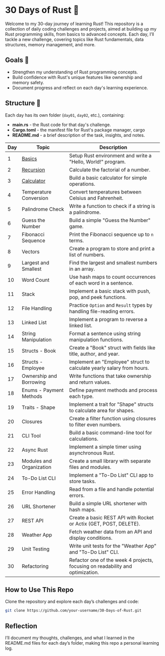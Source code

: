 # 30 Days of Rust 🦀

Welcome to my 30-day journey of learning Rust! This repository is a collection of daily coding challenges and projects, aimed at building up my Rust programming skills, from basics to advanced concepts. Each day, I’ll tackle a new challenge, covering topics like Rust fundamentals, data structures, memory management, and more.

## Goals 🎯
- Strengthen my understanding of Rust programming concepts.
- Build confidence with Rust's unique features like ownership and memory safety.
- Document progress and reflect on each day's learning experience.

## Structure 📁
Each day has its own folder (`day01`, `day02`, etc.), containing:
- **main.rs** - the Rust code for that day's challenge.
- **Cargo.toml** - the manifest file for Rust's package manager, cargo
- **README.md** - a brief description of the task, insights, and notes.

| Day | Topic                 | Description                                                                 |
| --- | ---------------------- | --------------------------------------------------------------------------- |
| 1   | [Basics](https://github.com/alimovshohrukh/30-days-of-rust/tree/main/day01_hello_world)                | Setup Rust environment and write a "Hello, World!" program.                |
| 2   | [Recursion](https://github.com/alimovshohrukh/30-days-of-rust/tree/main/day02_factorial)             | Calculate the factorial of a number.                                       |
| 3   | [Calculator](https://github.com/alimovshohrukh/30-days-of-rust/tree/main/day03_calculator)            | Build a basic calculator for simple operations.                           |
| 4   | Temperature Conversion| Convert temperatures between Celsius and Fahrenheit.                      |
| 5   | Palindrome Check      | Write a function to check if a string is a palindrome.                    |
| 6   | Guess the Number      | Build a simple "Guess the Number" game.                                   |
| 7   | Fibonacci Sequence    | Print the Fibonacci sequence up to `n` terms.                             |
| 8   | Vectors               | Create a program to store and print a list of numbers.                    |
| 9   | Largest and Smallest  | Find the largest and smallest numbers in an array.                        |
| 10  | Word Count            | Use hash maps to count occurrences of each word in a sentence.            |
| 11  | Stack                 | Implement a basic stack with push, pop, and peek functions.               |
| 12  | File Handling         | Practice `Option` and `Result` types by handling file-reading errors.     |
| 13  | Linked List           | Implement a program to reverse a linked list.                             |
| 14  | String Manipulation   | Format a sentence using string manipulation functions.                    |
| 15  | Structs - Book        | Create a "Book" struct with fields like title, author, and year.          |
| 16  | Structs - Employee    | Implement an "Employee" struct to calculate yearly salary from hours.     |
| 17  | Ownership and Borrowing| Write functions that take ownership and return values.                   |
| 18  | Enums - Payment Methods | Define payment methods and process each type.                           |
| 19  | Traits - Shape        | Implement a trait for "Shape" structs to calculate area for shapes.       |
| 20  | Closures              | Create a filter function using closures to filter even numbers.           |
| 21  | CLI Tool              | Build a basic command-line tool for calculations.                         |
| 22  | Async Rust            | Implement a simple timer using asynchronous Rust.                         |
| 23  | Modules and Organization | Create a small library with separate files and modules.               |
| 24  | To-Do List CLI        | Implement a "To-Do List" CLI app to store tasks.                          |
| 25  | Error Handling        | Read from a file and handle potential errors.                             |
| 26  | URL Shortener         | Build a simple URL shortener with hash maps.                              |
| 27  | REST API              | Create a basic REST API with Rocket or Actix (GET, POST, DELETE).         |
| 28  | Weather App           | Fetch weather data from an API and display conditions.                    |
| 29  | Unit Testing          | Write unit tests for the "Weather App" and "To-Do List" CLI.              |
| 30  | Refactoring           | Refactor one of the week 4 projects, focusing on readability and optimization. |

## How to Use This Repo
Clone the repository and explore each day’s challenges and code:

```bash
git clone https://github.com/your-username/30-Days-of-Rust.git
```

## Reflection
I’ll document my thoughts, challenges, and what I learned in the README.md files for each day’s folder, making this repo a personal learning log.
